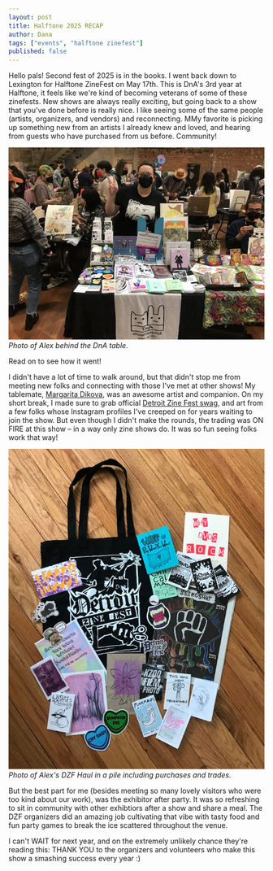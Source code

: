 ```yaml
---
layout: post
title: Halftone 2025 RECAP
author: Dana
tags: ["events", "halftone zinefest"]
published: false
---
```


Hello pals! Second fest of 2025 is in the books. I went back down to Lexington for Halftone ZineFest on May 17th. This is DnA's 3rd year at Halftone, it feels like we're kind of becoming veterans of some of these zinefests. New shows are always really exciting, but going back to a show that you've done before is really nice. I like seeing some of the same people (artists, organizers, and vendors) and reconnecting. MMy favorite is picking up something new from an artists I already knew and loved, and hearing from guests who have purchased from us before. Community!

<a href="/assets/img/post/25-5-14_dzfrecap_1.png"><img src="/assets/img/post/25-5-14_dzfrecap_1.png"></a> *Photo of Alex behind the DnA table.*

Read on to see how it went!
<!--more-->

I didn't have a lot of time to walk around, but that didn't stop me from meeting new folks and connecting with those I've met at other shows! My tablemate, <a href="https://dikovamargarita.wixsite.com/traeshthetic">Margarita Dikova</a>, was an awesome artist and companion. On my short break, I made sure to grab official <a href="https://ko-fi.com/s/7d8772df56">Detroit Zine Fest swag</a>, and art from a few folks whose Instagram profiles I've creeped on for years waiting to join the show. But even though I didn't make the rounds, the trading was ON FIRE at this show – in a way only zine shows do. It was so fun seeing folks work that way!

<a href="/assets/img/post/25-5-14_dzfrecap_2.PNG"><img src="/assets/img/post/25-5-14_dzfrecap_2.PNG"></a> *Photo of Alex's DZF Haul in a pile including purchases and trades.*

But the best part for me (besides meeting so many lovely visitors who were too kind about our work), was the exhibitor after party. It was so refreshing to sit in community with other exhibtiors after a show and share a meal. The DZF organizers did an amazing job cultivating that vibe with tasty food and fun party games to break the ice scattered throughout the venue. 

I can't WAIT for next year, and on the extremely unlikely chance they're reading this: THANK YOU to the organizers and volunteers who make this show a smashing success every year :) 

